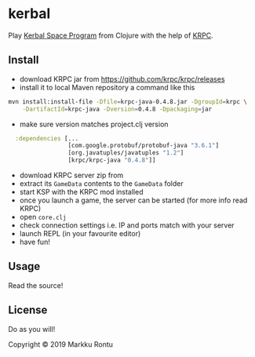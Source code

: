# kerbal

Play [Kerbal Space Program](https://www.kerbalspaceprogram.com/) from Clojure with the help of [KRPC](https://github.com/krpc/krpc).

## Install

- download KRPC jar from https://github.com/krpc/krpc/releases
- install it to local Maven repository a command like this

```sh
mvn install:install-file -Dfile=krpc-java-0.4.8.jar -DgroupId=krpc \
    -DartifactId=krpc-java -Dversion=0.4.8 -Dpackaging=jar
```
- make sure version matches project.clj version
```clj
  :dependencies [...
                 [com.google.protobuf/protobuf-java "3.6.1"]
                 [org.javatuples/javatuples "1.2"]
                 [krpc/krpc-java "0.4.8"]]
```
- download KRPC server zip from 
- extract its `GameData` contents to the `GameData` folder
- start KSP with the KRPC mod installed
- once you launch a game, the server can be started (for more info read KRPC)
- open `core.clj`
- check connection settings i.e. IP and ports match with your server
- launch REPL (in your favourite editor)
- have fun!

## Usage

Read the source!

## License

Do as you will!

Copyright © 2019 Markku Rontu
